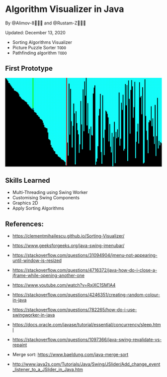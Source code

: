 # Algorithm Visualizer in Java 

By @Alimov-8👨🏻‍💻 and @Rustam-Z👨🏼‍💻 

Updated: December 13, 2020

- Sorting Algorithms Visualizer
- Picture Puzzle Sorter `TODO`
- Pathfinding algorithm `TODO`

## First Prototype
<img src="mvp1.gif">

## Skills Learned
- Multi-Threading using Swing Worker
- Customising Swing Components
- Graphics 2D
- Apply Sorting Algorithms

## References:
- https://clementmihailescu.github.io/Sorting-Visualizer/

- https://www.geeksforgeeks.org/java-swing-jmenubar/

- https://stackoverflow.com/questions/31094904/jmenu-not-appearing-until-window-is-resized

- https://stackoverflow.com/questions/4716372/java-how-do-i-close-a-jframe-while-opening-another-one

- https://www.youtube.com/watch?v=RxjXC1SM1A4

- https://stackoverflow.com/questions/4246351/creating-random-colour-in-java

- https://stackoverflow.com/questions/782265/how-do-i-use-swingworker-in-java

- https://docs.oracle.com/javase/tutorial/essential/concurrency/sleep.html

- https://stackoverflow.com/questions/1097366/java-swing-revalidate-vs-repaint

- Merge sort: https://www.baeldung.com/java-merge-sort

- http://www.java2s.com/Tutorials/Java/Swing/JSlider/Add_change_event_listener_to_a_JSlider_in_Java.htm
